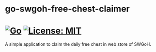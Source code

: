 # go-swgoh-free-chest-claimer

[![Go](https://github.com/johnsonz/go-swgoh-free-chest-claimer/actions/workflows/go.yml/badge.svg)](https://github.com/johnsonz/go-swgoh-free-chest-claimer/actions/workflows/go.yml)
[![License: MIT](https://img.shields.io/badge/License-MIT-yellow.svg)](https://github.com/johnsonz/go-swgoh-free-chest-claimer/blob/master/LICENSE)
============

A simple application to claim the daily free chest in web store of SWGoH.

